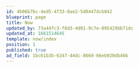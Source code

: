 ```yaml
---
id: 4b06b7bc-4ed5-4f33-8ae2-5d0447dcb842
blueprint: page
title: Now
updated_by: 73a44fc3-f8d3-4d01-9c7e-095429bb71dc
updated_at: 1661514645
template: now/index
position: 1
published: true
ad_field: 1bc61b3b-6247-44dc-8669-66eb920db46b
---
```

